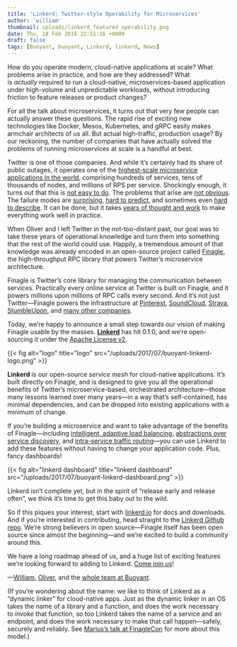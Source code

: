 ```yaml
---
title: 'Linkerd: Twitter-style Operability for Microservices'
author: 'william'
thumbnail: uploads/linkerd_featured_operability.png
date: Thu, 18 Feb 2016 22:51:16 +0000
draft: false
tags: [Buoyant, buoyant, Linkerd, linkerd, News]
---
```


How do you operate modern, cloud-native applications at scale? What problems
arise in practice, and how are they addressed? What is *actually* required to
run a cloud-native, microservices-based application under high-volume and
unpredictable workloads, without introducing friction to feature releases or
product changes?

For all the talk about microservices, it turns out that very few people can
actually answer these questions. The rapid rise of exciting new technologies
like Docker, Mesos, Kubernetes, and gRPC easily makes armchair architects of us
all. But actual high-traffic, production usage? By our reckoning, the number of
companies that have actually solved the problems of running microservices at
scale is a handful at best.

Twitter is one of those companies. And while it’s certainly had its share of
public outages, it operates one of the [highest-scale microservice applications
in the
world](https://blog.twitter.com/2013/new-tweets-per-second-record-and-how),
comprising hundreds of services, tens of thousands of nodes, and millions of RPS
per service. Shockingly enough, it turns out that this is [not easy to
do](http://www.slideshare.net/InfoQ/decomposing-twitter-adventures-in-serviceoriented-architecture).
The problems that arise are [not
obvious](https://www.somethingsimilar.com/2013/01/14/notes-on-distributed-systems-for-young-bloods/).
The failure modes
are [surprising](http://roc.cs.berkeley.edu/papers/dsconfig.pdf), [hard to
predict](http://web.archive.org/web/20141009231131/http://www.ctlab.org/documents/How%20Complex%20Systems%20Fail.pdf),
and sometimes even [hard to
describe](https://blog.twitter.com/2012/today-s-turbulence-explained). It can be
done, but it takes [years of thought and
work](http://monkey.org/~marius/redux.html) to make everything work well in
practice.

When Oliver and I left Twitter in the not-too-distant past, our goal was to take
these years of operational knowledge and turn them into something that the rest
of the world could use. Happily, a tremendous amount of that knowledge was
already encoded in an open-source project
called [Finagle](http://finagle.github.io/), the high-throughput RPC library
that powers Twitter’s microservice architecture.

Finagle is Twitter’s core library for managing the communication between
services. Practically every online service at Twitter is built on Finagle, and
it powers millions upon millions of RPC calls every second. And it’s not just
Twitter—Finagle powers the infrastructure
at [Pinterest](https://www.pinterest.com/),
[SoundCloud](https://soundcloud.com/),
[Strava](https://www.strava.com/),
[StumbleUpon](http://www.stumbleupon.com/), and [many other
companies](https://github.com/twitter/finagle/blob/master/ADOPTERS.md).

Today, we’re happy to announce a small step towards our vision of making Finagle
usable by the masses. **[Linkerd](http://linkerd.io/)** has hit 0.1.0, and we’re
open-sourcing it under the [Apache License
v2](http://www.apache.org/licenses/LICENSE-2.0).

{{< fig
  alt="logo"
  title="logo"
  src="/uploads/2017/07/buoyant-linkerd-logo.png" >}}

**Linkerd** is our open-source *service mesh* for cloud-native applications.
It’s built directly on Finagle, and is designed to give you all the operational
benefits of Twitter’s microservice-based, orchestrated architecture—those many
lessons learned over many years—in a way that’s self-contained, has minimal
dependencies, and can be dropped into existing applications with a minimum of
change.

If you’re building a microservice and want to take advantage of the benefits of
Finagle—including [intelligent, adaptive load
balancing](https://linkerd.io/features/load-balancing/), [abstractions over
service discovery](https://linkerd.io/features/service-discovery/),
and [intra-service traffic routing](https://linkerd.io/features/routing/)—you
can use Linkerd to add these features without having to change your application
code. Plus, fancy dashboards!

{{< fig
  alt="linkerd dashboard"
  title="linkerd dashboard"
  src="/uploads/2017/07/buoyant-linkerd-dashboard.png" >}}

Linkerd isn’t complete yet, but in the spirit of “release early and release
often”, we think it’s time to get this baby out to the wild.

So if this piques your interest, start
with [linkerd.io](https://linkerd.io/) for docs and downloads. And if you’re
interested in contributing, head straight to the [Linkerd Github
repo](https://github.com/linkerd/linkerd). We’re strong believers in open
source—Finagle itself has been open source since almost the beginning—and we’re
excited to build a community around this.

We have a long roadmap ahead of us, and a huge list of exciting features we’re
looking forward to adding to Linkerd. [Come join us](https://slack.linkerd.io/)!

—[William](https://twitter.com/wm), [Oliver](https://twitter.com/olix0r), and
the [whole team at Buoyant](https://buoyant.io/).

(If you’re wondering about the name: we like to think of Linkerd as a “dynamic
linker” for cloud-native apps. Just as the dynamic linker in an OS takes the
name of a library and a function, and does the work necessary to *invoke* that
function, so too Linkerd takes the name of a service and an endpoint, and does
the work necessary to make that call happen—safely, securely and reliably.
See [Marius’s talk at FinagleCon](http://monkey.org/~marius/redux.html) for more
about this model.)
